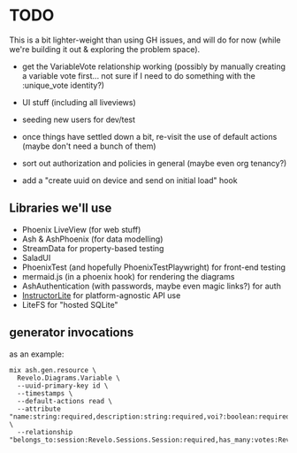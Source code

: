 # TODO

This is a bit lighter-weight than using GH issues, and will do for now (while
we're building it out & exploring the problem space).

- get the VariableVote relationship working (possibly by manually creating a
  variable vote first... not sure if I need to do something with the
  :unique_vote identity?)

- UI stuff (including all liveviews)
- seeding new users for dev/test

- once things have settled down a bit, re-visit the use of default actions
  (maybe don't need a bunch of them)

- sort out authorization and policies in general (maybe even org tenancy?)

- add a "create uuid on device and send on initial load" hook

## Libraries we'll use

- Phoenix LiveView (for web stuff)
- Ash & AshPhoenix (for data modelling)
- StreamData for property-based testing
- SaladUI
- PhoenixTest (and hopefully PhoenixTestPlaywright) for front-end testing
- mermaid.js (in a phoenix hook) for rendering the diagrams
- AshAuthentication (with passwords, maybe even magic links?) for auth
- [InstructorLite](https://hexdocs.pm/instructor_lite/readme.html) for
  platform-agnostic API use
- LiteFS for "hosted SQLite"

## generator invocations

as an example:

```
mix ash.gen.resource \
  Revelo.Diagrams.Variable \
  --uuid-primary-key id \
  --timestamps \
  --default-actions read \
  --attribute "name:string:required,description:string:required,voi?:boolean:required,included?:boolean:required" \
  --relationship "belongs_to:session:Revelo.Sessions.Session:required,has_many:votes:Revelo.Diagrams.VariableVote"
```

